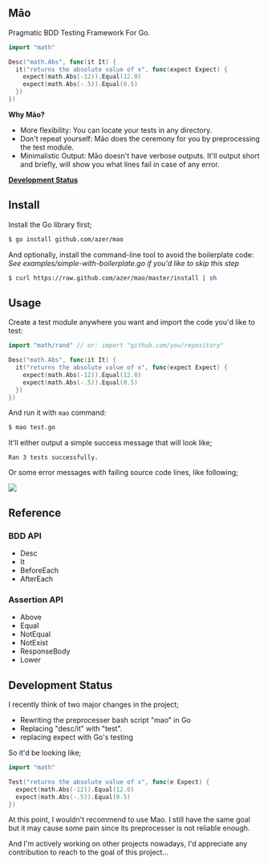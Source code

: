 ## Māo

Pragmatic BDD Testing Framework For Go. 

```go
import "math"

Desc("math.Abs", func(it It) {
  it("returns the absolute value of x", func(expect Expect) {
    expect(math.Abs(-12)).Equal(12.0)
    expect(math.Abs(-.5)).Equal(0.5)
  })
})
```

**Why Māo?**

* More flexibility: You can locate your tests in any directory.
* Don't repeat yourself: Māo does the ceremony for you by preprocessing the test module.
* Minimalistic Output: Māo doesn't have verbose outputs. It'll output short and briefly, will show you what lines fail in case of any error.

**[Development Status](#development-status)**

## Install

Install the Go library first;

```bash
$ go install github.com/azer/mao
```

And optionally, install the command-line tool to avoid the boilerplate code: *See examples/simple-with-boilerplate.go if you'd like to skip this step*

```bash
$ curl https://raw.github.com/azer/mao/master/install | sh
```

## Usage

Create a test module anywhere you want and import the code you'd like to test:

```go
import "math/rand" // or: import "github.com/you/repository"

Desc("math.Abs", func(it It) {
  it("returns the absolute value of x", func(expect Expect) {
    expect(math.Abs(-12)).Equal(12.0)
    expect(math.Abs(-.5)).Equal(0.5)
  })
})
```

And run it with `mao` command:

```bash
$ mao test.go
```

It'll either output a simple success message that will look like;

```
Ran 3 tests successfully.
```

Or some error messages with failing source code lines, like following;

![](https://i.cloudup.com/CHNocClka1.png)

## Reference

### BDD API

* Desc
* It
* BeforeEach
* AfterEach

### Assertion API

* Above
* Equal
* NotEqual
* NotExist
* ResponseBody
* Lower

## Development Status

I recently think of two major changes in the project;

* Rewriting the preprocesser bash script "mao" in Go
* Replacing "desc/it" with "test". 
* replacing expect with Go's testing

So it'd be looking like;

```go
import "math"

Test("returns the absolute value of x", func(e Expect) {
  expect(math.Abs(-12)).Equal(12.0)
  expect(math.Abs(-.5)).Equal(0.5)
})
```

At this point, I wouldn't recommend to use Mao. I still have the same goal but it may cause some pain since its preprocesser is not reliable enough. 

And I'm actively working on other projects nowadays, I'd appreciate any contribution to reach to the goal of this project...

